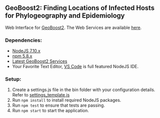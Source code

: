 ## GeoBoost2: Finding Locations of Infected Hosts for Phylogeography and Epidemiology

Web Interface for [GeoBoost2](https://zodo.asu.edu/geoboost2/). The Web Services are available [here](https://github.com/zoophy/geoboost2).

### Dependencies:

* [NodeJS 7.10.x](https://nodejs.org/en/)
* [npm 5.8.x](https://www.npmjs.com/)
* [Latest GeoBoost2 Services](https://github.com/zoophy/geoboost2)
* Your Favorite Text Editor, [VS Code](https://code.visualstudio.com/) is full featured NodeJS IDE. 

### Setup:

1) Create a settings.js file in the bin folder with your configuration details. Refer to [settings_template.js](bin/settings_template.js)
2) Run `npm install` to install required NodeJS packages.
3) Run `npm test` to ensure that tests are passing.
4) Run `npm start` to start the application. 
